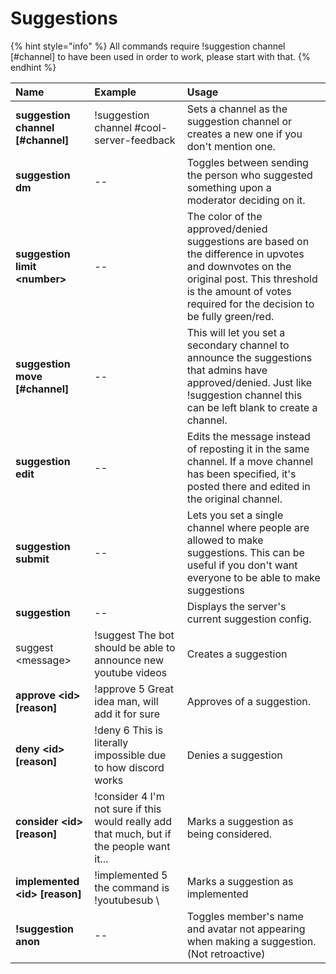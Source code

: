 # Suggestions

{% hint style="info" %}
All commands require !suggestion channel \[\#channel\] to have been used in order to work, please start with that.
{% endhint %}

| Name | Example | Usage |
| :--- | :--- | :--- |
| **suggestion channel \[\#channel\]** | !suggestion channel \#cool-server-feedback | Sets a channel as the suggestion channel or creates a new one if you don't mention one. |
| **suggestion dm** | -- | Toggles between sending the person who suggested something upon a moderator deciding on it. |
| **suggestion limit &lt;number&gt;** | -- | The color of the approved/denied suggestions are based on the difference in upvotes and downvotes on the original post. This threshold is the amount of votes required for the decision to be fully green/red. |
| **suggestion move \[\#channel\]** | -- | This will let you set a secondary channel to announce the suggestions that admins have approved/denied. Just like !suggestion channel this can be left blank to create a channel. |
| **suggestion edit** | -- | Edits the message instead of reposting it in the same channel. If a move channel has been specified, it's posted there and edited in the original channel. |
| **suggestion submit** | -- | Lets you set a single channel where people are allowed to make suggestions. This can be useful if you don't want everyone to be able to make suggestions |
| **suggestion** | -- | Displays the server's current suggestion config. |
| suggest &lt;message&gt; | !suggest The bot should be able to announce new youtube videos | Creates a suggestion |
| **approve &lt;id&gt; \[reason\]** | !approve 5 Great idea man, will add it for sure | Approves of a suggestion. |
| **deny &lt;id&gt; \[reason\]** | !deny 6 This is literally impossible due to how discord works | Denies a suggestion |
| **consider &lt;id&gt; \[reason\]** | !consider 4 I'm not sure if this would really add that much, but if the people want it... | Marks a suggestion as being considered. |
| **implemented &lt;id&gt; \[reason\]** | !implemented 5 the command is !youtubesub \ | Marks a suggestion as implemented |
| **!suggestion anon** | -- | Toggles member's name and avatar not appearing when making a suggestion. \(Not retroactive\) |

